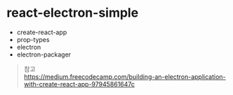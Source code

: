 # react-electron-simple

- create-react-app
- prop-types
- electron
- electron-packager

> 참고  
> https://medium.freecodecamp.com/building-an-electron-application-with-create-react-app-97945861647c
